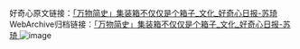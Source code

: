 好奇心原文链接：[「万物简史」集装箱不仅仅是个箱子_文化_好奇心日报-苏琦 ](https://www.qdaily.com/articles/1990.html)
WebArchive归档链接：[「万物简史」集装箱不仅仅是个箱子_文化_好奇心日报-苏琦 ](http://web.archive.org/web/20190623150134/https://www.qdaily.com/articles/1990.html)
![image](http://ww3.sinaimg.cn/large/007d5XDply1g3vbsw5hzxj30u032db29)